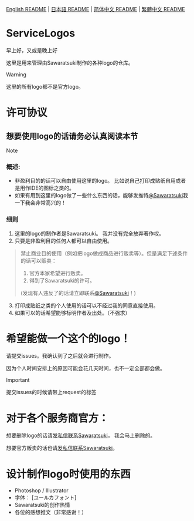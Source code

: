 [English README](README.md) | [日本語 README](README-ja.md) | [简体中文 README](README-zhHans.md) | [繁體中文 README](README-zhHant.md)
# ServiceLogos
早上好，又或是晚上好

这里是用来管理由Sawaratsuki制作的各种logo的仓库。

> [!WARNING]
> 这里的所有logo都不是官方logo。

# 许可协议
## 想要使用logo的话请务必认真阅读本节
> [!NOTE]
> ### 概述:
> - 非盈利目的的话可以自由使用这里的logo。
>   比如说自己打印成贴纸自用或者是用作IDE的图标之类的。
> - 如果有用到这里的logo做了一些什么东西的话，能够发推特[@Sawaratsuki](https://x.com/sawaratsuki1004)我一下我会非常高兴的！

### 细则
1. 这里的logo的制作者是Sawaratsuki。 我并没有完全放弃著作权。
2. 只要是非盈利目的任何人都可以自由使用。
>  禁止商业目的使用（例如把logo做成商品进行贩卖等）。但是满足下述条件的话可以贩卖：
>  1. 官方本家希望进行贩卖。
>  2. 得到了Sawaratsuki的许可。
>    
> (发现有人违反了的话请立即联系[@Sawaratsuki](https://x.com/sawaratsuki1004)！)
3. 打印成贴纸之类的个人使用的话可以不经过我的同意直接使用。
4. 如果可以的话希望能够标明作者及出处。（不强求）


# 希望能做一个这个的logo！
请提交issues。我确认到了之后就会进行制作。

因为个人时间安排上的原因可能会花几天时间，也不一定全部都会做。
> [!IMPORTANT]  
提交issues的时候请带上request的标签

# 对于各个服务商官方：

想要删除logo的话请[发私信联系Sawaratsuki](https://x.com/sawaratsuki1004)， 我会马上删除的。

想要官方贩卖的话也请[发私信联系Sawaratsuki](https://x.com/sawaratsuki1004)。

# 设计制作logo时使用的东西
- Photoshop / Illustrator
- 字体： [ユールカフォント]
- Sawaratsuki的创作热情
- 各位的感想推文（非常感谢！）